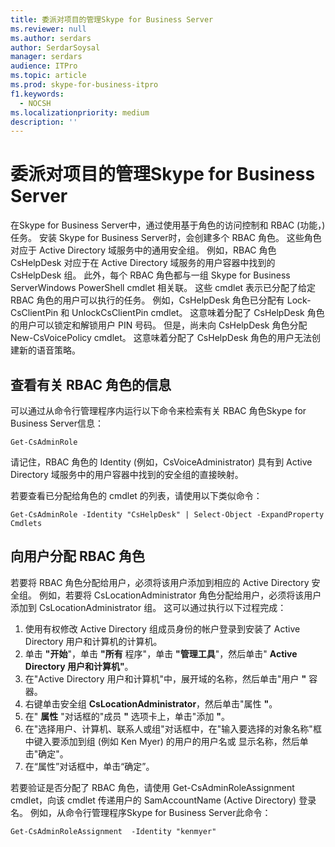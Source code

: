 ```yaml
---
title: 委派对项目的管理Skype for Business Server
ms.reviewer: null
ms.author: serdars
author: SerdarSoysal
manager: serdars
audience: ITPro
ms.topic: article
ms.prod: skype-for-business-itpro
f1.keywords:
  - NOCSH
ms.localizationpriority: medium
description: ''
---
```


# <a name="delegate-administrative-control-of-skype-for-business-server"></a>委派对项目的管理Skype for Business Server 

在Skype for Business Server中，通过使用基于角色的访问控制和 RBAC (功能，) 任务。 安装 Skype for Business Server时，会创建多个 RBAC 角色。 这些角色对应于 Active Directory 域服务中的通用安全组。 例如，RBAC 角色 CsHelpDesk 对应于在 Active Directory 域服务的用户容器中找到的 CsHelpDesk 组。 此外，每个 RBAC 角色都与一组 Skype for Business ServerWindows PowerShell cmdlet 相关联。   这些 cmdlet 表示已分配了给定 RBAC 角色的用户可以执行的任务。 例如，CsHelpDesk 角色已分配有 Lock-CsClientPin 和 UnlockCsClientPin cmdlet。 这意味着分配了 CsHelpDesk 角色的用户可以锁定和解锁用户 PIN 号码。 但是，尚未向 CsHelpDesk 角色分配New-CsVoicePolicy cmdlet。 这意味着分配了 CsHelpDesk 角色的用户无法创建新的语音策略。

## <a name="viewing-information-about-rbac-roles"></a>查看有关 RBAC 角色的信息

可以通过从命令行管理程序内运行以下命令来检索有关 RBAC 角色Skype for Business Server信息：

`Get-CsAdminRole`

请记住，RBAC 角色的 Identity (例如，CsVoiceAdministrator) 具有到 Active Directory 域服务中的用户容器中找到的安全组的直接映射。

若要查看已分配给角色的 cmdlet 的列表，请使用以下类似命令：

`Get-CsAdminRole -Identity "CsHelpDesk" | Select-Object -ExpandProperty Cmdlets`

## <a name="assigning-an-rbac-role-to-a-user"></a>向用户分配 RBAC 角色

若要将 RBAC 角色分配给用户，必须将该用户添加到相应的 Active Directory 安全组。 例如，若要将 CsLocationAdministrator 角色分配给用户，必须将该用户添加到 CsLocationAdministrator 组。 这可以通过执行以下过程完成：

1. 使用有权修改 Active Directory 组成员身份的帐户登录到安装了 Active Directory 用户和计算机的计算机。
2. 单击 **"开始**"，单击 **"所有** 程序"，单击 **"管理工具**"，然后单击" **Active Directory 用户和计算机"**。
3. 在"Active Directory 用户和计算机"中，展开域的名称，然后单击"用户 **"** 容器。
4. 右键单击安全组 **CsLocationAdministrator**，然后单击"属性 **"**。
5. 在" **属性** "对话框的"成员 **"** 选项卡上，单击"添加 **"**。
6. 在"选择用户、计算机、联系人或组"对话框中，在"输入要选择的对象名称"框中键入要添加到组 (例如 Ken Myer) 的用户的用户名或 显示名称，然后单击"确定"。 
7. 在“属性”对话框中，单击“确定”。

若要验证是否分配了 RBAC 角色，请使用 Get-CsAdminRoleAssignment cmdlet，向该 cmdlet 传递用户的 SamAccountName (Active Directory) 登录名。 例如，从命令行管理程序Skype for Business Server此命令：

`Get-CsAdminRoleAssignment  -Identity "kenmyer"`
